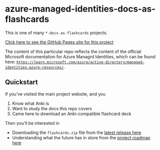 # azure-managed-identities-docs-as-flashcards

This is one of many `*-docs-as-flashcards` projects.

[Click here to see the GitHub Pages site for this project](https://asa55.github.io/docs-as-flashcards/)

The content of this particular repo reflects the content of the official Microsoft documentation for Azure Managrd Identities, which can be found here: [`https://learn.microsoft.com/azure/active-directory/managed-identities-azure-resources/`](https://learn.microsoft.com/azure/active-directory/managed-identities-azure-resources/).

## Quickstart

If you've visited the main project website, and you

1. Know what Anki is
2. Want to study the docs this repo covers
3. Came here to download an Anki-compatible flashcard deck

Then you'll be interested in 

- Downloading the `flashcards.zip` file from the [latest release here](https://github.com/asa55/azure-managed-identities-docs-as-flashcards/releases/)
- Understanding what the future has in store from the [project roadmap here](https://github.com/users/asa55/projects/16)
